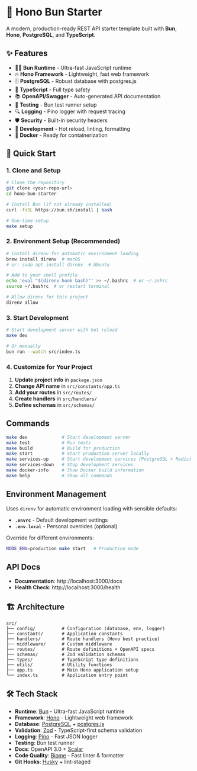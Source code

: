 # 🚀 Hono Bun Starter

A modern, production-ready REST API starter template built with **Bun**, **Hono**, **PostgreSQL**, and **TypeScript**.

## ✨ Features

- 🏃‍♂️ **Bun Runtime** - Ultra-fast JavaScript runtime
- 🔥 **Hono Framework** - Lightweight, fast web framework
- 🗄️ **PostgreSQL** - Robust database with postgres.js
- 📝 **TypeScript** - Full type safety
- 📚 **OpenAPI/Swagger** - Auto-generated API documentation
- 🧪 **Testing** - Bun test runner setup
- 🔍 **Logging** - Pino logger with request tracing
- 🛡️ **Security** - Built-in security headers
- 🔧 **Development** - Hot reload, linting, formatting
- 🐳 **Docker** - Ready for containerization

## 🚀 Quick Start

### 1. Clone and Setup

```bash
# Clone the repository
git clone <your-repo-url>
cd hono-bun-starter

# Install Bun (if not already installed)
curl -fsSL https://bun.sh/install | bash

# One-time setup
make setup
```

### 2. Environment Setup (Recommended)

```bash
# Install direnv for automatic environment loading
brew install direnv  # macOS
# or: sudo apt install direnv  # Ubuntu

# Add to your shell profile
echo 'eval "$(direnv hook bash)"' >> ~/.bashrc  # or ~/.zshrc
source ~/.bashrc  # or restart terminal

# Allow direnv for this project
direnv allow
```

### 3. Start Development

```bash
# Start development server with hot reload
make dev

# Or manually
bun run --watch src/index.ts
```

### 4. Customize for Your Project

1. **Update project info** in `package.json`
2. **Change API name** in `src/constants/app.ts`
3. **Add your routes** in `src/routes/`
4. **Create handlers** in `src/handlers/`
5. **Define schemas** in `src/schemas/`

## Commands

```bash
make dev             # Start development server
make test            # Run tests
make build           # Build for production
make start           # Start production server locally
make services-up     # Start development services (PostgreSQL + Redis)
make services-down   # Stop development services
make docker-info     # Show Docker build information
make help            # Show all commands
```

## Environment Management

Uses `direnv` for automatic environment loading with sensible defaults:

- **`.envrc`** - Default development settings
- **`.env.local`** - Personal overrides (optional)

Override for different environments:
```bash
NODE_ENV=production make start   # Production mode
```

## API Docs

- **Documentation**: http://localhost:3000/docs
- **Health Check**: http://localhost:3000/health

## 🏗️ Architecture

```
src/
├── config/          # Configuration (database, env, logger)
├── constants/       # Application constants
├── handlers/        # Route handlers (Hono best practice)
├── middleware/      # Custom middleware
├── routes/          # Route definitions + OpenAPI specs
├── schemas/         # Zod validation schemas
├── types/           # TypeScript type definitions
├── utils/           # Utility functions
├── app.ts           # Main Hono application setup
└── index.ts         # Application entry point
```

## 🛠️ Tech Stack

- **Runtime**: [Bun](https://bun.sh/) - Ultra-fast JavaScript runtime
- **Framework**: [Hono](https://hono.dev/) - Lightweight web framework
- **Database**: [PostgreSQL](https://www.postgresql.org/) + [postgres.js](https://github.com/porsager/postgres)
- **Validation**: [Zod](https://zod.dev/) - TypeScript-first schema validation
- **Logging**: [Pino](https://getpino.io/) - Fast JSON logger
- **Testing**: Bun test runner
- **Docs**: OpenAPI 3.0 + [Scalar](https://scalar.com/)
- **Code Quality**: [Biome](https://biomejs.dev/) - Fast linter & formatter
- **Git Hooks**: [Husky](https://typicode.github.io/husky/) + lint-staged
